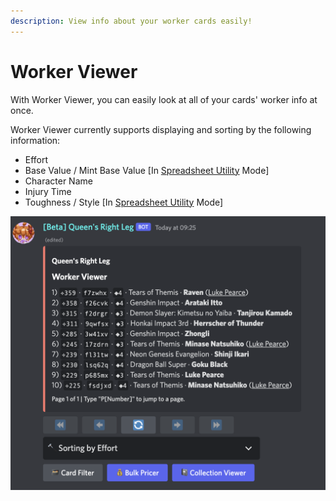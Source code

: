 ```yaml
---
description: View info about your worker cards easily!
---
```


# Worker Viewer

With Worker Viewer, you can easily look at all of your cards' worker info at once.

Worker Viewer currently supports displaying and sorting by the following information:

* Effort
* Base Value / Mint Base Value \[In [Spreadsheet Utility](spreadsheet-utility.md) Mode]
* Character Name
* Injury Time
* Toughness / Style \[In [Spreadsheet Utility](https://app.gitbook.com/s/0OfyDder0TDbYepM9qYh/\~/changes/mBNCMk7iScK78kvvS2RX/karuta-utilities/card-collection-utilities/spreadsheet-utility) Mode]

![](<../../.gitbook/assets/image (1) (1).png>)

